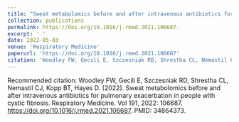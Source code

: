 ```yaml
---
title: "Sweat metabolomics before and after intravenous antibiotics for pulmonary exacerbation in people with cystic fibrosis."
collection: publications
permalink: https://doi.org/10.1016/j.rmed.2021.106687.
excerpt: ' '
date: 2022-05-03
venue: 'Respiratory Medicine'
paperurl: 'https://doi.org/10.1016/j.rmed.2021.106687'
citation: 'Woodley FW, Gecili E, Szczesniak RD, Shrestha CL, Nemastil CJ, Kopp BT, Hayes D. (2022). &quot;Sweat metabolomics before and after intravenous antibiotics for pulmonary exacerbation in people with cystic fibrosis.&quot; <i> Respiratory Medicine</i>Vol 191, 2022: 106687.'
---
```


Recommended citation: Woodley FW, Gecili E, Szczesniak RD, Shrestha CL, Nemastil CJ, Kopp BT, Hayes D. (2022). Sweat metabolomics before and after intravenous antibiotics for pulmonary exacerbation in people with cystic fibrosis. Respiratory Medicine. Vol 191, 2022: 106687. https://doi.org/10.1016/j.rmed.2021.106687. PMID: 34864373.
